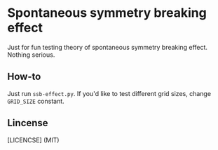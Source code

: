 # Spontaneous symmetry breaking effect

Just for fun testing theory of spontaneous symmetry breaking effect.
Nothing serious.

## How-to
Just run `ssb-effect.py`. If you'd like to test different grid sizes, change
`GRID_SIZE` constant.

## Lincense

[LICENCSE] (MIT)
